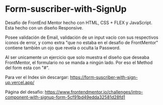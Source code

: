 # Form-suscriber-with-SignUp
Desafio de FrontEnd Mentor hecho con HTML, CSS + FLEX y JavaScript. Esta hecho con un diseño Responsive.

Posee validación de Email, validación de un input vacío con sus respectivos iconos de error, y como extra "que no estaba en el desafio de FrontMentor" contiene también un ojo que revela o oculta la Password.

Al ser unicamente un ejercicio que solo muestra el diseño que deseaba FrontMentor, el formulario no se manda a ningún lado. Por eso el Method del form esta con "#".

Para ver el Index sin descargar: https://form-suscriber-with-sign-up.vercel.app/

Página del desafio: https://www.frontendmentor.io/challenges/intro-component-with-signup-form-5cf91bd49edda32581d28fd1
